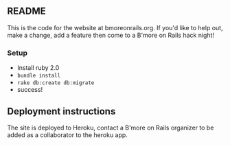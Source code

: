 ## README

This is the code for the website at bmoreonrails.org. If you'd like to help out, make a change, add a feature then come to a B'more on Rails hack night!

### Setup

* Install ruby 2.0
* `bundle install`
* `rake db:create db:migrate`
* success!

## Deployment instructions

The site is deployed to Heroku, contact a B'more on Rails organizer to be added as a collaborator to the heroku app.
